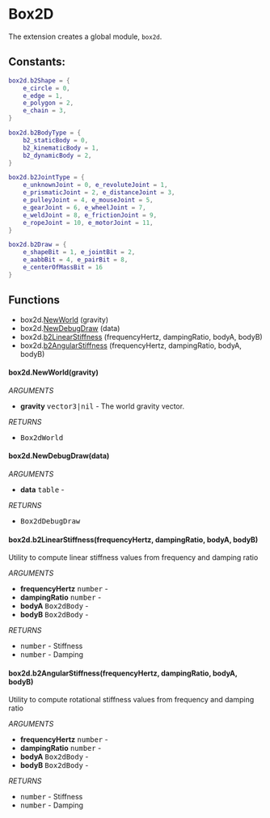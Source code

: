 # Box2D
The extension creates a global module, `box2d`.

## Constants:
```lua
box2d.b2Shape = {
    e_circle = 0,
    e_edge = 1,
    e_polygon = 2,
    e_chain = 3,
}

box2d.b2BodyType = {
    b2_staticBody = 0,
    b2_kinematicBody = 1,
    b2_dynamicBody = 2,
}

box2d.b2JointType = {
    e_unknownJoint = 0, e_revoluteJoint = 1,
    e_prismaticJoint = 2, e_distanceJoint = 3,
    e_pulleyJoint = 4, e_mouseJoint = 5,
    e_gearJoint = 6, e_wheelJoint = 7,
    e_weldJoint = 8, e_frictionJoint = 9,
    e_ropeJoint = 10, e_motorJoint = 11,
}

box2d.b2Draw = {
    e_shapeBit = 1, e_jointBit = 2,
    e_aabbBit = 4, e_pairBit = 8,
    e_centerOfMassBit = 16
}
```

## Functions

* box2d.[NewWorld](#box2dnewworldgravity) (gravity)
* box2d.[NewDebugDraw](#box2dnewdebugdrawdata) (data)
* box2d.[b2LinearStiffness](#box2db2linearstiffnessfrequencyhertzdampingratiobodyabodyb) (frequencyHertz, dampingRatio, bodyA, bodyB)
* box2d.[b2AngularStiffness](#box2db2angularstiffnessfrequencyhertzdampingratiobodyabodyb) (frequencyHertz, dampingRatio, bodyA, bodyB)

#### box2d.NewWorld(gravity)

_ARGUMENTS_
* __gravity__ <kbd>vector3|nil</kbd> - The world gravity vector.

_RETURNS_
* <kbd>Box2dWorld</kbd>

#### box2d.NewDebugDraw(data)

_ARGUMENTS_
* __data__ <kbd>table</kbd> -

_RETURNS_
* <kbd>Box2dDebugDraw</kbd>

#### box2d.b2LinearStiffness(frequencyHertz, dampingRatio, bodyA, bodyB)
Utility to compute linear stiffness values from frequency and damping ratio

_ARGUMENTS_
* __frequencyHertz__ <kbd>number</kbd> -
* __dampingRatio__ <kbd>number</kbd> -
* __bodyA__ <kbd>Box2dBody</kbd> -
* __bodyB__ <kbd>Box2dBody</kbd> -

_RETURNS_
* <kbd>number</kbd> - Stiffness
* <kbd>number</kbd> - Damping

#### box2d.b2AngularStiffness(frequencyHertz, dampingRatio, bodyA, bodyB)
Utility to compute rotational stiffness values from frequency and damping ratio

_ARGUMENTS_
* __frequencyHertz__ <kbd>number</kbd> -
* __dampingRatio__ <kbd>number</kbd> -
* __bodyA__ <kbd>Box2dBody</kbd> -
* __bodyB__ <kbd>Box2dBody</kbd> -

_RETURNS_
* <kbd>number</kbd> - Stiffness
* <kbd>number</kbd> - Damping
